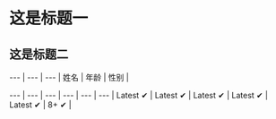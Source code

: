 这是标题一
=========================
这是标题二
-------------------------

--- | --- | --- |
姓名 | 年龄 | 性别 |

--- | --- | --- | --- | --- | --- |
Latest ✔ | Latest ✔ | Latest ✔ | Latest ✔ | Latest ✔ | 8+ ✔ |